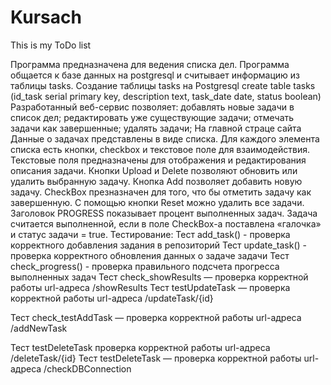 # Kursach
This is my ToDo list

Программа предназначена для ведения списка дел. 
Программа общается к базе данных на postgresql и считывает информацию из таблицы tasks.
Создание таблицы tasks на Postgresql
create table tasks
(id_task serial primary key,
description text, 
task_date date,
status boolean)
Разработанный веб-сервис позволяет:
добавлять новые задачи в список дел;
редактировать уже существующие задачи;
отмечать задачи как завершенные;
удалять задачи;
На главной страце сайта Данные о задачах представлены в виде списка. Для каждого элемента списка есть кнопки, checkbox и текстовое поле для взаимодействия. 
Текстовые поля предназначены для отображения и редактирования описания задачи.
Кнопки Upload и Delete позволяют обновить или удалить выбранную задачу.
Кнопка Add позволяет добавить новую задачу.
CheckBox презназначен для того, что бы отметить задачу как завершенную.
С помощью кнопки Reset можно удалить все задачи.
Заголовок PROGRESS показывает процент выполненных задач. Задача считается выполненной, если в поле CheckBox-а поставлена «галочка» и статус задачи = true.
Тестирование:
Тест add_task() - проверка корректного добавления задания в репозиторий 
Тест update_task() - проверка корректного обновления данных о задаче задачи
Тест check_progress() - проверка правильного подсчета прогресса выполненных задач
Тест check_showResults — проверка корректной работы url-адреса /showResults
Тест testUpdateTask — проверка корректной работы url-адреса /updateTask/{id}

Тест check_testAddTask
 — проверка корректной работы url-адреса /addNewTask

Тест testDeleteTask
проверка корректной работы url-адреса /deleteTask/{id}
Тест testDeleteTask — проверка корректной работы url-адреса /checkDBConnection
